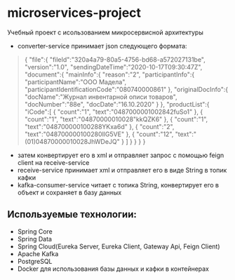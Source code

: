 # microservices-project
Учебный проект с исользованием микросервисной архитектуры
- converter-service принимает json следующего формата: 
> {
   "file":{
      "fileId":"320a4a79-80a5-4756-bd68-a572027131be",
      "version":"1.0",
      "sendingDateTime":"2020-10-17T09:30:47Z",
      "document":{
         "mainInfo":{
            "reason":"2",
            "participantInfo":{
               "participantName":"ООО Мадела",
               "participantIdentificationCode":"080740000861"
            },
            "originalDocInfo":{
               "docName":"Журнал инвентарной описи товаров",
               "docNumber":"88е",
               "docDate":"16.10.2020"
            }
         },
         "productList":{
            "iCode":[
               {
                  "count":"1",
                  "text":"0487000001002842fuSo1"
               },
               {
                  "count":"1",
                  "text":"04870000010028\"kkQZK6"
               },
               {
                  "count":"1",
                  "text":"048700000100288YKxa6d"
               },
               {
                  "count":"2",
                  "text":"048700000100280lIG5VE"
               },
               {
                  "count":"12",
                  "text":"(01)04870000010028JhWDeJQ"
               }
            ]
         }
      }
   }
}
- затем конвертирует его в xml и отправляет запрос с помощью feign client на receive-service
- receive-service принимает xml и отправляет его в виде String в топик кафки
- kafka-consumer-service читает с топика String, конвертирует его в объект и сохраняет в базу данных
## Используемые технологии:
- Spring Core
- Spring Data
- Spring Cloud(Eureka Server, Eureka Client, Gateway Api, Feign Client)
- Apache Kafka
- PostgreSQL
- Docker для использования базы данных и кафки в контейнерах
